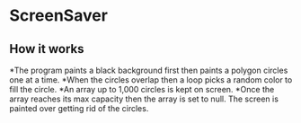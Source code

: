 # ScreenSaver
## How it works
*The program paints a black background first then paints a polygon circles one at a time.
*When the circles overlap then a loop picks a random color to fill the circle.
*An array up to 1,000 circles is kept on screen.
*Once the array reaches its max capacity then the array is set to null. The screen is painted over getting rid of the circles.
